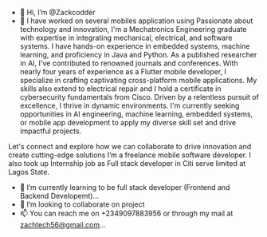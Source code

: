 - 👋 Hi, I’m @Zackcodder
- 👀 I have worked on several mobiles application using
Passionate about technology and innovation, I'm a Mechatronics Engineering graduate with expertise in integrating mechanical, electrical, and software systems. I have hands-on experience in embedded systems, machine learning, and proficiency in Java and Python. As a published researcher in AI, I've contributed to renowned journals and conferences. With nearly four years of experience as a Flutter mobile developer, I specialize in crafting captivating cross-platform mobile applications. My skills also extend to electrical repair and I hold a certificate in cybersecurity fundamentals from Cisco.
Driven by a relentless pursuit of excellence, I thrive in dynamic environments. I'm currently seeking opportunities in AI engineering, machine learning, embedded systems, or mobile app development to apply my diverse skill set and drive impactful projects.

Let's connect and explore how we can collaborate to drive innovation and create cutting-edge solutions
I’m a freelance mobile software developer.
I also took up Internship job as Full stack developer in Citi serve limited at Lagos State.
- 🌱 I’m currently learning to be  full stack developer (Frontend and Backend Developemt)...
- 💞️ I’m looking to collaborate on project
- 📫 You can reach me on +2349097883956 or through my mail at zachtech56@gmail.com...

<!---
Zackcodder/Zackcodder is a ✨ special ✨ repository because its `README.md` (this file) appears on your GitHub profile.
You can click the Preview link to take a look at your changes.
--->
